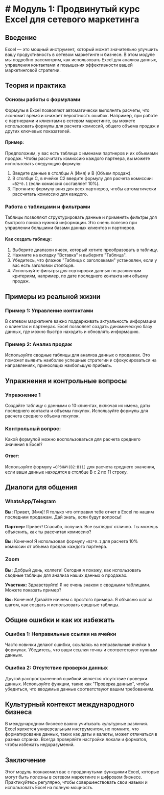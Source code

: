# # Модуль 1: Продвинутый курс Excel для сетевого маркетинга

## Введение

Excel — это мощный инструмент, который может значительно улучшить вашу продуктивность в сетевом маркетинге и бизнесе. В этом модуле мы подробно рассмотрим, как использовать Excel для анализа данных, управления контактами и повышения эффективности вашей маркетинговой стратегии.

## Теория и практика

### Основы работы с формулами

Формулы в Excel позволяют автоматически выполнять расчеты, что экономит время и снижает вероятность ошибок. Например, при работе с партнерами и клиентами в сетевом маркетинге, вы можете использовать формулы для расчета комиссий, общего объема продаж и других ключевых показателей.

#### Пример:

Предположим, у вас есть таблица с именами партнеров и их объемами продаж. Чтобы рассчитать комиссию каждого партнера, вы можете использовать следующую формулу:

1. Введите данные в столбцы A (Имя) и B (Объем продаж).
2. В столбце C, в ячейке C2 введите формулу для расчета комиссии: `=B2*0.1` (если комиссия составляет 10%).
3. Протяните формулу вниз для всех партнеров, чтобы автоматически рассчитать комиссию для каждого.

### Работа с таблицами и фильтрами

Таблицы позволяют структурировать данные и применять фильтры для быстрого поиска нужной информации. Это очень полезно при управлении большими базами данных клиентов и партнеров.

#### Как создать таблицу:

1. Выберите диапазон ячеек, который хотите преобразовать в таблицу.
2. Нажмите на вкладку "Вставка" и выберите "Таблица".
3. Убедитесь, что флажок "Таблица с заголовками" установлен, если у вас есть заголовки столбцов.
4. Используйте фильтры для сортировки данных по различным критериям, например, по дате последнего контакта или объему продаж.

## Примеры из реальной жизни

### Пример 1: Управление контактами

В сетевом маркетинге важно поддерживать актуальность информации о клиентах и партнерах. Excel позволяет создать динамическую базу данных, где можно быстро находить и обновлять информацию.

### Пример 2: Анализ продаж

Используйте сводные таблицы для анализа данных о продажах. Это поможет выявить наиболее успешные стратегии и сфокусироваться на направлениях, приносящих наибольшую прибыль.

## Упражнения и контрольные вопросы

### Упражнение 1

Создайте таблицу с данными о 10 клиентах, включая их имена, даты последнего контакта и объемы покупок. Используйте формулы для расчета среднего объема покупок.

### Контрольный вопрос:

Какой формулой можно воспользоваться для расчета среднего значения в Excel?

#### Ответ:

Используйте формулу `=СРЗНАЧ(B2:B11)` для расчета среднего значения, если ваши данные находятся в столбце B с 2 по 11 строку.

## Диалоги для общения

### WhatsApp/Telegram

**Вы:** Привет, [Имя]! Я только что отправил тебе отчет в Excel по нашим последним продажам. Дай знать, если будут вопросы!

**Партнер:** Привет! Спасибо, получил. Все выглядит отлично. Ты можешь объяснить, как ты рассчитал комиссию?

**Вы:** Конечно! Я использовал формулу `=B2*0.1` для расчета 10% комиссии от объема продаж каждого партнера.

### Zoom

**Вы:** Добрый день, коллеги! Сегодня я покажу, как использовать сводные таблицы для анализа наших данных о продажах.

**Участник:** Здравствуйте! Я не очень знаком с сводными таблицами. Можете показать пример?

**Вы:** Конечно! Давайте начнем с простого примера. Я объясню шаг за шагом, как создать и использовать сводные таблицы.

## Общие ошибки и как их избежать

### Ошибка 1: Неправильные ссылки на ячейки

Часто новички делают ошибки, ссылаясь на неправильные ячейки в формулах. Убедитесь, что ваши ссылки точны и соответствуют нужным данным.

### Ошибка 2: Отсутствие проверки данных

Другой распространенной ошибкой является отсутствие проверки данных. Используйте функции, такие как "Проверка данных", чтобы убедиться, что вводимые данные соответствуют вашим требованиям.

## Культурный контекст международного бизнеса

В международном бизнесе важно учитывать культурные различия. Excel является универсальным инструментом, но помните, что форматирование данных, таких как даты и валюты, может отличаться в разных странах. Всегда проверяйте настройки локали и форматов, чтобы избежать недоразумений.

## Заключение

Этот модуль познакомил вас с продвинутыми функциями Excel, которые могут быть полезны в сетевом маркетинге и цифровом бизнесе. Практикуйтесь регулярно, чтобы совершенствовать свои навыки и использовать Excel на полную мощность.